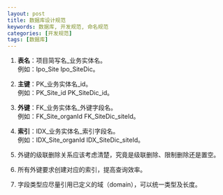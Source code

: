 ```yaml
---
layout: post
title: 数据库设计规范
keywords: 数据库, 开发规范, 命名规范
categories: [开发规范]
tags: [数据库]
---
```

1.	**表名**：项目简写名_业务实体名。  
	例如：Ipo_Site Ipo_SiteDic。
	
2.	**主键**：PK\_业务实体名\_id。  
	例如：PK_Site_id PK_SiteDic_id。
	
3.	**外键**：FK\_业务实体名\_外键字段名。  
	例如：FK_Site_organId FK_SiteDic_siteId。
	
4.	**索引**：IDX\_业务实体名\_索引字段名。  
	例如：IDX_Site_organId IDX_SiteDic_siteId。
	
5.	外键的级联删除关系应该考虑清楚，究竟是级联删除、限制删除还是置空。

6.	所有外键要求创建对应的索引，提高查询效率。

7.	字段类型应尽量引用已定义的域（domain），可以统一类型及长度。